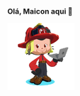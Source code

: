 ### Olá, Maicon aqui 👋

<img src="https://github.com/dallasmaicon/dallasmaicon/blob/master/octocat.png?raw=true" title="Octocat de DallasMaicon" alt="Octocat de DallasMaicon" width="30%" />

<!--
**dallasmaicon/dallasmaicon** is a ✨ _special_ ✨ repository because its `README.md` (this file) appears on your GitHub profile.

Here are some ideas to get you started:

- 🔭 I’m currently working on ...
- 🌱 I’m currently learning ...
- 👯 I’m looking to collaborate on ...
- 🤔 I’m looking for help with ...
- 💬 Ask me about ...
- 📫 How to reach me: ...
- 😄 Pronouns: ...
- ⚡ Fun fact: ...
-->
